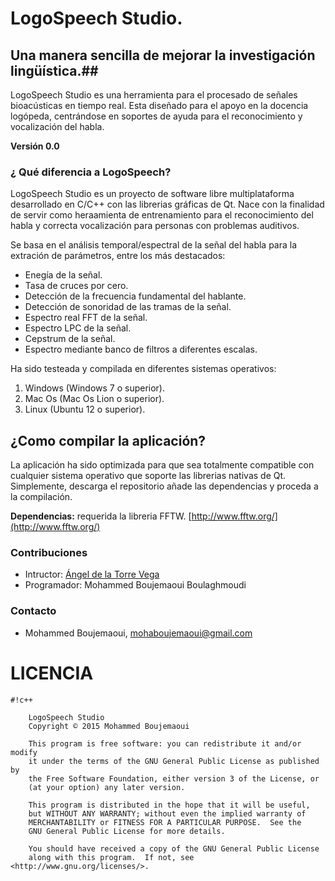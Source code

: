# LogoSpeech Studio. #
## Una manera sencilla de mejorar la investigación lingüística.##

LogoSpeech Studio es una herramienta para el procesado de señales bioacústicas en tiempo real. Esta diseñado para el apoyo en la docencia logópeda, centrándose en 
soportes de ayuda para el reconocimiento y vocalización del habla.

**Versión 0.0**

### ¿ Qué diferencia a LogoSpeech? ###

LogoSpeech Studio es un proyecto de software libre multiplataforma desarrollado en C/C++ con las librerias gráficas de Qt. Nace con la finalidad de servir como heraamienta de entrenamiento para el reconocimiento del habla y correcta vocalización para personas con problemas auditivos.

Se basa en el análisis temporal/espectral de la señal del habla para la extración de parámetros, entre los más destacados:




* Enegía de la señal.
* Tasa de cruces por cero.
* Detección de la frecuencia fundamental del hablante.
* Detección de sonoridad de las tramas de la señal.
* Espectro real FFT de la señal.
* Espectro LPC de la señal.
* Cepstrum de la señal.
* Espectro mediante banco de filtros a diferentes escalas.



Ha sido testeada y compilada en diferentes sistemas operativos:

1. Windows (Windows 7 o superior).
2. Mac Os (Mac Os Lion o superior).
3. Linux (Ubuntu 12 o superior).

## ¿Como compilar la aplicación? ##

La aplicación ha sido optimizada para que sea totalmente compatible con cualquier sistema operativo que soporte las librerias nativas de Qt. Simplemente, descarga el repositorio añade las dependencias y proceda a la compilación. 

**Dependencias:** requerida la libreria FFTW. [http://www.fftw.org/](http://www.fftw.org/)


### Contribuciones ###

* Intructor: [Ángel de la Torre Vega](http://dtstc.ugr.es/~atv/Paginas/personal.html)
* Programador: Mohammed Boujemaoui Boulaghmoudi 

### Contacto ###

* Mohammed Boujemaoui, [mohaboujemaoui@gmail.com](mailto:mohaboujemaoui@gmail.com)

# LICENCIA #

```
#!c++

    LogoSpeech Studio 
    Copyright © 2015 Mohammed Boujemaoui

    This program is free software: you can redistribute it and/or modify
    it under the terms of the GNU General Public License as published by
    the Free Software Foundation, either version 3 of the License, or
    (at your option) any later version.

    This program is distributed in the hope that it will be useful,
    but WITHOUT ANY WARRANTY; without even the implied warranty of
    MERCHANTABILITY or FITNESS FOR A PARTICULAR PURPOSE.  See the
    GNU General Public License for more details.

    You should have received a copy of the GNU General Public License
    along with this program.  If not, see <http://www.gnu.org/licenses/>.
```